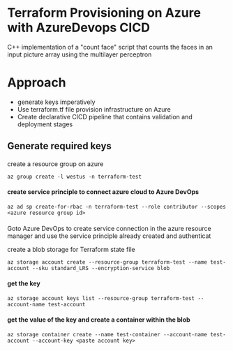 # Terraform Provisioning on Azure with AzureDevops CICD
C++ implementation of a "count face" script that counts the faces in an input picture array using the multilayer perceptron
# Approach
<ul>
  <li>generate keys imperatively</li>
  <li>Use terraform.tf file provision infrastructure on Azure</li>
  <li>Create declarative CICD pipeline that contains validation and deployment stages</li>
</ul>

## Generate required keys
#### 
create a resource group on azure
```
az group create -l westus -n terraform-test
``` 
#### create service principle to connect azure cloud to Azure DevOps
```
az ad sp create-for-rbac -n terraform-test --role contributor --scopes <azure resource group id>
``` 
#### 
Goto Azure DevOps to create service connection in the azure resource manager and use the service principle already created and authenticat 

create a blob storage for Terraform state file
```
az storage account create --resource-group terraform-test --name test-account --sku standard_LRS --encryption-service blob
``` 
#### get the key
```
az storage account keys list --resource-group terraform-test --account-name test-account
``` 

#### get the value of the key and create a container within the blob
```
az storage container create --name test-container --account-name test-account --account-key <paste account key>
``` 
